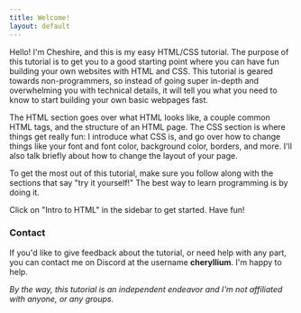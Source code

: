 ```yaml
---
title: Welcome!
layout: default
---
```


Hello! I'm Cheshire, and this is my easy HTML/CSS tutorial. The purpose of this tutorial is to get you to a good starting point where you can have fun building your own websites with HTML and CSS. This tutorial is geared towards non-programmers, so instead of going super in-depth and overwhelming you with technical details, it will tell you what you need to know to start building your own basic webpages fast. 

The HTML section goes over what HTML looks like, a couple common HTML tags, and the structure of an HTML page. The CSS section is where things get really fun: I introduce what CSS is, and go over how to change things like your font and font color, background color, borders, and more. I'll also talk briefly about how to change the layout of your page. 

To get the most out of this tutorial, make sure you follow along with the sections that say "try it yourself!" The best way to learn programming is by doing it. 

Click on "Intro to HTML" in the sidebar to get started. Have fun!

### Contact

If you'd like to give feedback about the tutorial, or need help with any part, you can contact me on Discord at the username **cheryllium**. I'm happy to help.

*By the way, this tutorial is an independent endeavor and I'm not affiliated with anyone, or any groups.*

